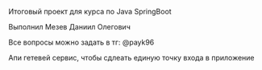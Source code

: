 Итоговый проект для курса по Java SpringBoot

Выполнил Мезев Даниил Олегович

Все вопросы можно задать в тг: @payk96


Апи гетевей сервис, чтобы сдлеать единую точку входа в приложение
